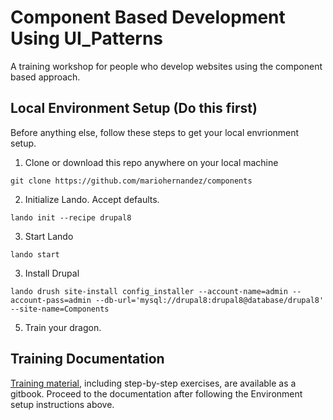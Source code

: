 # Component Based Development Using UI_Patterns
A training workshop for people who develop websites using the component based approach.

## Local Environment Setup (Do this first)
Before anything else, follow these steps to get your local envrionment setup.

1. Clone or download this repo anywhere on your local machine

`git clone https://github.com/mariohernandez/components`

2. Initialize Lando. Accept defaults.

`lando init --recipe drupal8`

3. Start Lando

`lando start`

3. Install Drupal

`lando drush site-install config_installer --account-name=admin --account-pass=admin --db-url='mysql://drupal8:drupal8@database/drupal8' --site-name=Components`

5. Train your dragon.

## Training Documentation

[Training material](https://mariohernandez.gitbooks.io/components/content/), including step-by-step exercises, are available as a gitbook.  Proceed to the documentation after following the Environment setup instructions above.
